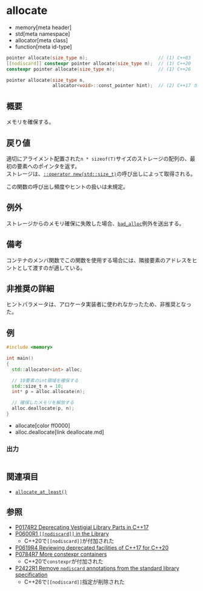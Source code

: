 # allocate
* memory[meta header]
* std[meta namespace]
* allocator[meta class]
* function[meta id-type]

```cpp
pointer allocate(size_type n);                          // (1) C++03
[[nodiscard]] constexpr pointer allocate(size_type n);  // (1) C++20
constexpr pointer allocate(size_type n);                // (1) C++26

pointer allocate(size_type n,
                 allocator<void>::const_pointer hint);  // (2) C++17 から非推奨、C++20 から削除
```

## 概要
メモリを確保する。


## 戻り値
適切にアライメント配置された`n * sizeof(T)`サイズのストレージの配列の、最初の要素へのポインタを返す。  
ストレージは、[`::operator new(std::size_t)`](/reference/new/op_new.md)の呼び出しによって取得される。

この関数の呼び出し頻度やヒントの扱いは未規定。


## 例外
ストレージからのメモリ確保に失敗した場合、[`bad_alloc`](/reference/new/bad_alloc.md)例外を送出する。


## 備考
コンテナのメンバ関数でこの関数を使用する場合には、隣接要素のアドレスをヒントとして渡すのが適している。


## 非推奨の詳細
ヒントパラメータは、アロケータ実装者に使われなかったため、非推奨となった。


## 例
```cpp example
#include <memory>

int main()
{
  std::allocator<int> alloc;

  // 10要素のint領域を確保する
  std::size_t n = 10;
  int* p = alloc.allocate(n);

  // 確保したメモリを解放する
  alloc.deallocate(p, n);
}
```
* allocate[color ff0000]
* alloc.deallocate[link deallocate.md]

### 出力
```
```


## 関連項目
- [`allocate_at_least()`](allocate_at_least.md)


## 参照
- [P0174R2 Deprecating Vestigial Library Parts in C++17](http://www.open-std.org/jtc1/sc22/wg21/docs/papers/2016/p0174r2.html)
- [P0600R1 `[[nodiscard]]` in the Library](http://www.open-std.org/jtc1/sc22/wg21/docs/papers/2017/p0600r1.pdf)
    - C++20で`[[nodiscard]]`が付加された
- [P0619R4 Reviewing deprecated facilities of C++17 for C++20](http://www.open-std.org/jtc1/sc22/wg21/docs/papers/2018/p0619r4.html)
- [P0784R7 More constexpr containers](http://www.open-std.org/jtc1/sc22/wg21/docs/papers/2019/p0784r7.html)
    - C++20で`constexpr`が付加された
- [P2422R1 Remove `nodiscard` annotations from the standard library specification](https://open-std.org/jtc1/sc22/wg21/docs/papers/2024/p2422r1.html)
    - C++26で`[[nodiscard]]`指定が削除された
